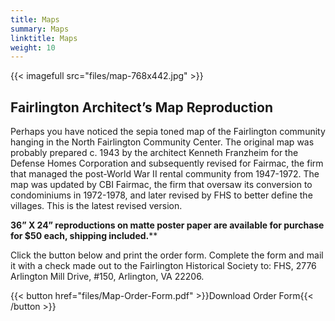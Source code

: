 ```yaml
---
title: Maps
summary: Maps
linktitle: Maps
weight: 10
---
```


{{< imagefull src="files/map-768x442.jpg" >}}

## Fairlington Architect’s Map Reproduction

Perhaps you have noticed the sepia toned map of the Fairlington community hanging in the North Fairlington Community Center.  The original map was probably prepared c. 1943 by the architect Kenneth Franzheim for the Defense Homes Corporation and subsequently revised for Fairmac, the firm that managed the post-World War II rental community from 1947-1972.  The map was updated by CBI Fairmac, the firm that oversaw its conversion to condominiums in 1972-1978, and later revised by FHS to better define the villages. This is the latest revised version.

**36” X 24” reproductions on matte poster paper are available for purchase for $50 each, shipping included.****

Click the button below and print the order form. Complete the form and mail it with a check made out to the Fairlington Historical Society to: FHS, 2776 Arlington Mill Drive, #150, Arlington, VA 22206.

{{< button href="files/Map-Order-Form.pdf" >}}Download Order Form{{< /button >}}